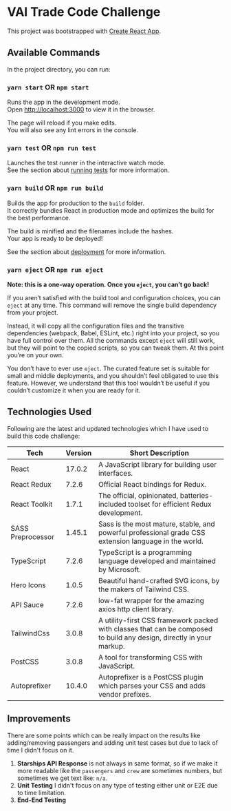 # VAI Trade Code Challenge

This project was bootstrapped with [Create React App](https://github.com/facebook/create-react-app).

## Available Commands

In the project directory, you can run:

### `yarn start` OR `npm start`

Runs the app in the development mode.\
Open [http://localhost:3000](http://localhost:3000) to view it in the browser.

The page will reload if you make edits.\
You will also see any lint errors in the console.

### `yarn test` OR `npm run test`

Launches the test runner in the interactive watch mode.\
See the section about [running tests](https://facebook.github.io/create-react-app/docs/running-tests) for more information.

### `yarn build` OR `npm run build`

Builds the app for production to the `build` folder.\
It correctly bundles React in production mode and optimizes the build for the best performance.

The build is minified and the filenames include the hashes.\
Your app is ready to be deployed!

See the section about [deployment](https://facebook.github.io/create-react-app/docs/deployment) for more information.

### `yarn eject` OR `npm run eject`

**Note: this is a one-way operation. Once you `eject`, you can’t go back!**

If you aren’t satisfied with the build tool and configuration choices, you can `eject` at any time. This command will remove the single build dependency from your project.

Instead, it will copy all the configuration files and the transitive dependencies (webpack, Babel, ESLint, etc.) right into your project, so you have full control over them. All the commands except `eject` will still work, but they will point to the copied scripts, so you can tweak them. At this point you’re on your own.

You don’t have to ever use `eject`. The curated feature set is suitable for small and middle deployments, and you shouldn’t feel obligated to use this feature. However, we understand that this tool wouldn’t be useful if you couldn’t customize it when you are ready for it.

## Technologies Used

Following are the latest and updated technologies which I have used to build this code challenge:

| Tech              | Version | Short Description                                                                                                    |
|-------------------|---------|----------------------------------------------------------------------------------------------------------------------|
| React             | 17.0.2  | A JavaScript library for building user interfaces.                                                                   |      
| React Redux       | 7.2.6   | Official React bindings for Redux.                                                                                   |
| React Toolkit     | 1.7.1   | The official, opinionated, batteries-included toolset for efficient Redux development.                               |
| SASS Preprocessor | 1.45.1  | Sass is the most mature, stable, and powerful professional grade CSS extension language in the world.                |
| TypeScript        | 7.2.6   | TypeScript is a programming language developed and maintained by Microsoft.                                          |
| Hero Icons        | 1.0.5   | Beautiful hand-crafted SVG icons, by the makers of Tailwind CSS.                                                     |
| API Sauce         | 7.2.6   | low-fat wrapper for the amazing axios http client library.                                                           |
| TailwindCss       | 3.0.8   | A utility-first CSS framework packed with classes that can be composed to build any design, directly in your markup. |
| PostCSS           | 3.0.8   | A tool for transforming CSS with JavaScript.                                                                         |
| Autoprefixer      | 10.4.0  | Autoprefixer is a PostCSS plugin which parses your CSS and adds vendor prefixes.                                     |

## Improvements

There are some points which can be really impact on the results like adding/removing passengers and adding unit test cases but due to lack of time I didn't focus on it.

1. **Starships API Response** is not always in same format, so if we make it more readable like the `passengers` and `crew` are sometimes numbers, but sometimes we get text like: `n/a`.
2. **Unit Testing** I didn't focus on any type of testing either unit or E2E due to time limitation.
3. **End-End Testing** 